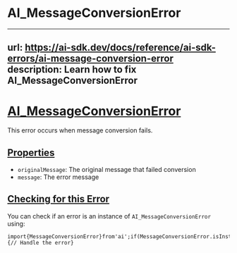 # AI_MessageConversionError


---
url: https://ai-sdk.dev/docs/reference/ai-sdk-errors/ai-message-conversion-error
description: Learn how to fix AI_MessageConversionError
---


# [AI\_MessageConversionError](#ai_messageconversionerror)


This error occurs when message conversion fails.


## [Properties](#properties)


-   `originalMessage`: The original message that failed conversion
-   `message`: The error message


## [Checking for this Error](#checking-for-this-error)


You can check if an error is an instance of `AI_MessageConversionError` using:

```
import{MessageConversionError}from'ai';if(MessageConversionError.isInstance(error)){// Handle the error}
```
